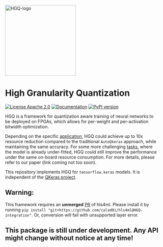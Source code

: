 <img src="docs/_static/logo.svg" alt="HGQ-logo" width="230"/>


# High Granularity Quantization

[![License Apache 2.0](https://img.shields.io/badge/license-Apache%202.0-green.svg)](LICENSE)
[![Documentation](https://github.com/calad0i/HGQ/actions/workflows/sphinx-build.yml/badge.svg)](https://calad0i.github.io/HGQ/)
[![PyPI version](https://badge.fury.io/py/hgq.svg)](https://badge.fury.io/py/hgq)


HGQ is a framework for quantization aware training of neural networks to be deployed on FPGAs, which allows for per-weight and per-activation bitwidth optimization.

Depending on the specific [application](https://arxiv.org/abs/2006.10159), HGQ could achieve up to 10x resource reduction compared to the traditional `AutoQkeras` approach, while maintaining the same accuracy. For some more challenging [tasks](https://arxiv.org/abs/2202.04976), where the model is already under-fitted, HGQ could still improve the performance under the same on-board resource consumption. For more details, please refer to our paper (link coming not too soon).

This repository implements HGQ for `tensorflow.keras` models. It is independent of the [QKeras project](https://github.com/google/qkeras).

## Warning:

This framework requires an **unmerged** [PR](https://github.com/fastmachinelearning/hls4ml/pull/914) of hls4ml. Please install it by running `pip install "git+https://github.com/calad0i/hls4ml@HGQ-integration"`. Or, conversion will fail with unsupported layer error.

## This package is still under development. Any API might change without notice at any time!

